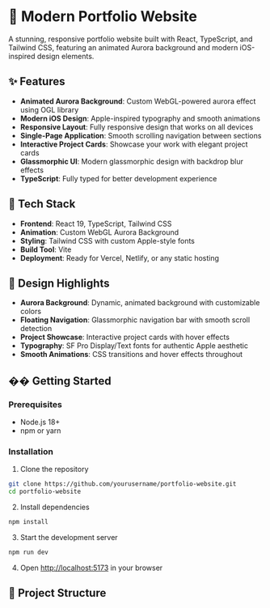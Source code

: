 # 🌟 Modern Portfolio Website

A stunning, responsive portfolio website built with React, TypeScript, and Tailwind CSS, featuring an animated Aurora background and modern iOS-inspired design elements.

## ✨ Features

- **Animated Aurora Background**: Custom WebGL-powered aurora effect using OGL library
- **Modern iOS Design**: Apple-inspired typography and smooth animations
- **Responsive Layout**: Fully responsive design that works on all devices
- **Single-Page Application**: Smooth scrolling navigation between sections
- **Interactive Project Cards**: Showcase your work with elegant project cards
- **Glassmorphic UI**: Modern glassmorphic design with backdrop blur effects
- **TypeScript**: Fully typed for better development experience

## 🚀 Tech Stack

- **Frontend**: React 19, TypeScript, Tailwind CSS
- **Animation**: Custom WebGL Aurora Background
- **Styling**: Tailwind CSS with custom Apple-style fonts
- **Build Tool**: Vite
- **Deployment**: Ready for Vercel, Netlify, or any static hosting

## 🎨 Design Highlights

- **Aurora Background**: Dynamic, animated background with customizable colors
- **Floating Navigation**: Glassmorphic navigation bar with smooth scroll detection
- **Project Showcase**: Interactive project cards with hover effects
- **Typography**: SF Pro Display/Text fonts for authentic Apple aesthetic
- **Smooth Animations**: CSS transitions and hover effects throughout

## ��️ Getting Started

### Prerequisites
- Node.js 18+ 
- npm or yarn

### Installation

1. Clone the repository
```bash
git clone https://github.com/yourusername/portfolio-website.git
cd portfolio-website
```

2. Install dependencies
```bash
npm install
```

3. Start the development server
```bash
npm run dev
```

4. Open [http://localhost:5173](http://localhost:5173) in your browser

## 📁 Project Structure
